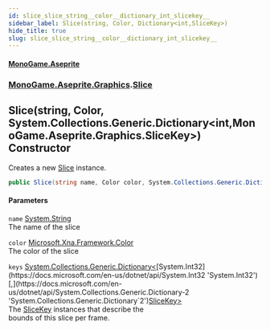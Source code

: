 ```yaml
---
id: slice_slice_string__color__dictionary_int_slicekey__
sidebar_label: Slice(string, Color, Dictionary<int,SliceKey>)
hide_title: true
slug: slice_slice_string__color__dictionary_int_slicekey__
---
```

#### [MonoGame.Aseprite](index 'index')
### [MonoGame.Aseprite.Graphics](monogame_aseprite_graphics 'MonoGame.Aseprite.Graphics').[Slice](slice 'MonoGame.Aseprite.Graphics.Slice')
## Slice(string, Color, System.Collections.Generic.Dictionary&lt;int,MonoGame.Aseprite.Graphics.SliceKey&gt;) Constructor
Creates a new [Slice](slice 'MonoGame.Aseprite.Graphics.Slice') instance.  
```csharp
public Slice(string name, Color color, System.Collections.Generic.Dictionary<int,MonoGame.Aseprite.Graphics.SliceKey> keys);
```
#### Parameters
`name` [System.String](https://docs.microsoft.com/en-us/dotnet/api/System.String 'System.String')  
The name of the slice  
  
`color` [Microsoft.Xna.Framework.Color](https://docs.microsoft.com/en-us/dotnet/api/Microsoft.Xna.Framework.Color 'Microsoft.Xna.Framework.Color')  
The color of the slice  
  
`keys` [System.Collections.Generic.Dictionary&lt;](https://docs.microsoft.com/en-us/dotnet/api/System.Collections.Generic.Dictionary-2 'System.Collections.Generic.Dictionary`2')[System.Int32](https://docs.microsoft.com/en-us/dotnet/api/System.Int32 'System.Int32')[,](https://docs.microsoft.com/en-us/dotnet/api/System.Collections.Generic.Dictionary-2 'System.Collections.Generic.Dictionary`2')[SliceKey](slicekey 'MonoGame.Aseprite.Graphics.SliceKey')[&gt;](https://docs.microsoft.com/en-us/dotnet/api/System.Collections.Generic.Dictionary-2 'System.Collections.Generic.Dictionary`2')  
The [SliceKey](slicekey 'MonoGame.Aseprite.Graphics.SliceKey') instances that describe the  
bounds of this slice per frame.  
  
